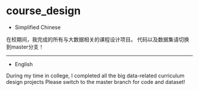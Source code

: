 # course_design
- Simplified Chinese

在校期间，我完成的所有与大数据相关的课程设计项目。
代码以及数据集请切换到master分支！

----
- English

During my time in college, I completed all the big data-related curriculum design projects
Please switch to the master branch for code and dataset!
